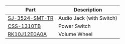 |Part|Description|
|----|-----------|
|[SJ-3524-SMT-TR](https://www.digikey.com/en/products/detail/cui-devices/SJ-3524-SMT-TR/281298)|Audio Jack (with Switch)|
|[CSS-1310TB](https://www.digikey.com/en/products/detail/nidec-components-corporation/CSS-1310TB/1124215?s=N4IgTCBcDaIMIGUEFoCMBmVAGAKgIUDgCEAXQF8g)|Power Switch|
|[RK10J12E0A0A](https://www.mouser.com/ProductDetail/Alps-Alpine/RK10J12E0A0A?qs=nR5Mw3RKkX43NuPtXzIvHQ%3D%3D)|Volume Wheel|

